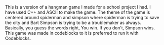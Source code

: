 This is a version of a hangman game I made for a school project I had. I have used C++ and ASCII to make the game. The theme of the game is centered around spiderman and simpson where spiderman is trying to save the city and Bart Simpson is trying to be a troublemaker as always. Basically, you guess the words right, You win. If you don't, Simpson wins.
This game was made in codeblocks to it is preferred to run it with Codeblocks.
